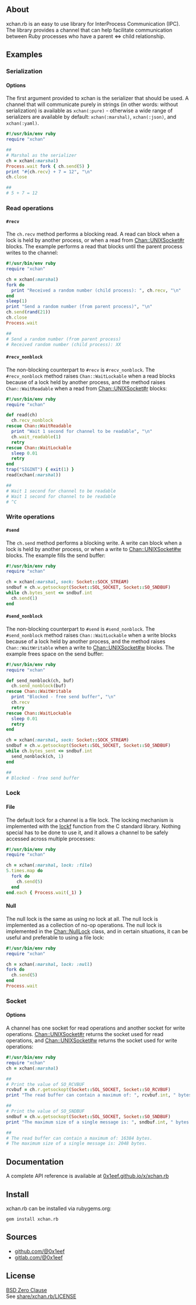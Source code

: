 ## About

xchan.rb is an easy to use library for InterProcess
Communication (IPC). The library provides a channel
that can help facilitate communication between Ruby
processes who have a parent &lt;=&gt; child relationship.

## Examples

### Serialization

#### Options

The first argument provided to xchan is the serializer
that should be used. A channel that will communicate
purely in strings (in other words: without serialization)
is available as `xchan(:pure)` - otherwise a wide range of
serializers are available by default: `xchan(:marshal)`,
`xchan(:json)`, and `xchan(:yaml)`.

```ruby
#!/usr/bin/env ruby
require "xchan"

##
# Marshal as the serializer
ch = xchan(:marshal)
Process.wait fork { ch.send(5) }
print "#{ch.recv} + 7 = 12", "\n"
ch.close

##
# 5 + 7 = 12
```

### Read operations

#### `#recv`

The `ch.recv` method performs a blocking read. A read
can block when a lock is held by another process, or
when a read from
[Chan::UNIXSocket#r](https://0x1eef.github,io/x/xchan.rb/Chan/UNIXSocket.html#r-instance_method)
blocks. The example performs a read that blocks until
the parent process writes to the channel:

```ruby
#!/usr/bin/env ruby
require "xchan"

ch = xchan(:marshal)
fork do
  print "Received a random number (child process): ", ch.recv, "\n"
end
sleep(1)
print "Send a random number (from parent process)", "\n"
ch.send(rand(21))
ch.close
Process.wait

##
# Send a random number (from parent process)
# Received random number (child process): XX
```

#### `#recv_nonblock`

The non-blocking counterpart to `#recv` is `#recv_nonblock`.
The `#recv_nonblock` method raises `Chan::WaitLockable` when
a read blocks because of a lock held by another process, and
the method raises `Chan::WaitReadable` when a read from
[Chan::UNIXSocket#r](https://0x1eef.github,io/x/xchan.rb/Chan/UNIXSocket.html#r-instance_method)
blocks:

```ruby
#!/usr/bin/env ruby
require "xchan"

def read(ch)
  ch.recv_nonblock
rescue Chan::WaitReadable
  print "Wait 1 second for channel to be readable", "\n"
  ch.wait_readable(1)
  retry
rescue Chan::WaitLockable
  sleep 0.01
  retry
end
trap("SIGINT") { exit(1) }
read(xchan(:marshal))

##
# Wait 1 second for channel to be readable
# Wait 1 second for channel to be readable
# ^C
```

### Write operations

#### `#send`

The `ch.send` method performs a blocking write.
A write can block when a lock is held by another
process, or when a write to
[Chan::UNIXSocket#w](https://0x1eef.github,io/x/xchan.rb/Chan/UNIXSocket.html#w-instance_method)
blocks. The example fills the send buffer:

```ruby
#!/usr/bin/env ruby
require "xchan"

ch = xchan(:marshal, sock: Socket::SOCK_STREAM)
sndbuf = ch.w.getsockopt(Socket::SOL_SOCKET, Socket::SO_SNDBUF)
while ch.bytes_sent <= sndbuf.int
  ch.send(1)
end
```

#### `#send_nonblock`

The non-blocking counterpart to `#send` is
`#send_nonblock`. The `#send_nonblock` method raises
`Chan::WaitLockable` when a write blocks because of
a lock held by another process, and the method raises
`Chan::WaitWritable` when a write to
[Chan::UNIXSocket#w](https://0x1eef.github,io/x/xchan.rb/Chan/UNIXSocket.html#w-instance_method)
blocks. The example frees space on the send buffer:

```ruby
#!/usr/bin/env ruby
require "xchan"

def send_nonblock(ch, buf)
  ch.send_nonblock(buf)
rescue Chan::WaitWritable
  print "Blocked - free send buffer", "\n"
  ch.recv
  retry
rescue Chan::WaitLockable
  sleep 0.01
  retry
end

ch = xchan(:marshal, sock: Socket::SOCK_STREAM)
sndbuf = ch.w.getsockopt(Socket::SOL_SOCKET, Socket::SO_SNDBUF)
while ch.bytes_sent <= sndbuf.int
  send_nonblock(ch, 1)
end

##
# Blocked - free send buffer
```

### Lock

#### File

The default lock for a channel is a file lock. The locking mechanism is
implemented with the
[lockf](https://man.freebsd.org/cgi/man.cgi?query=lockf&apropos=0&sektion=3&manpath=FreeBSD+14.2-RELEASE+and+Ports&arch=default&format=html)
function from the C standard library. Nothing special has to be done to
use it, and it allows a channel to be safely accessed across multiple
processes:

```ruby
#!/usr/bin/env ruby
require "xchan"

ch = xchan(:marshal, lock: :file)
5.times.map do
  fork do
    ch.send(5)
  end
end.each { Process.wait(_1) }
```

#### Null

The null lock is the same as using no lock at all. The null lock is
implemented as a collection of no-op operations. The null lock is
implemented in the
[Chan::NullLock](https://0x1eef.github,io/x/xchan.rb/Chan/NullLock.html)
class, and in certain situations, it can be useful and preferable
to using a file lock:

```ruby
#!/usr/bin/env ruby
require "xchan"

ch = xchan(:marshal, lock: :null)
fork do
  ch.send(5)
end
Process.wait
```

### Socket

#### Options

A channel has one socket for read operations and another
socket for write operations.
[Chan::UNIXSocket#r](https://0x1eef.github,io/x/xchan.rb/Chan/UNIXSocket.html#r-instance_method)
returns the socket used for read operations, and
[Chan::UNIXSocket#w](https://0x1eef.github,io/x/xchan.rb/Chan/UNIXSocket.html#w-instance_method)
returns the socket used for write operations:

```ruby
#!/usr/bin/env ruby
require "xchan"
ch = xchan(:marshal)

##
# Print the value of SO_RCVBUF
rcvbuf = ch.r.getsockopt(Socket::SOL_SOCKET, Socket::SO_RCVBUF)
print "The read buffer can contain a maximum of: ", rcvbuf.int, " bytes.\n"

##
# Print the value of SO_SNDBUF
sndbuf = ch.w.getsockopt(Socket::SOL_SOCKET, Socket::SO_SNDBUF)
print "The maximum size of a single message is: ", sndbuf.int, " bytes.\n"

##
# The read buffer can contain a maximum of: 16384 bytes.
# The maximum size of a single message is: 2048 bytes.
```

## Documentation

A complete API reference is available at
[0x1eef.github.io/x/xchan.rb](https://0x1eef.github.io/x/xchan.rb/)

## Install

xchan.rb can be installed via rubygems.org:

    gem install xchan.rb

## Sources

* [github.com/@0x1eef](https://github.com/0x1eef/xchan.rb#readme)
* [gitlab.com/@0x1eef](https://gitlab.com/0x1eef/xchan.rb#about)

## License

[BSD Zero Clause](https://choosealicense.com/licenses/0bsd/)
<br>
See [share/xchan.rb/LICENSE](./share/xchan.rb/LICENSE)
